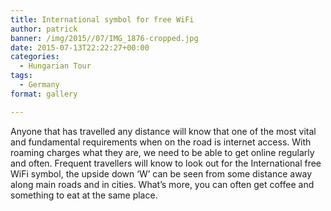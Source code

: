```yaml
---
title: International symbol for free WiFi
author: patrick
banner: /img/2015//07/IMG_1876-cropped.jpg
date: 2015-07-13T22:22:27+00:00
categories:
  - Hungarian Tour
tags:
  - Germany
format: gallery

---
```

Anyone that has travelled any distance will know that one of the most vital and fundamental requirements when on the road is internet access. With roaming charges what they are, we need to be able to get online regularly and often. Frequent travellers will know to look out for the International free WiFi symbol, the upside down ‘W’ can be seen from some distance away along main roads and in cities. What’s more, you can often get coffee and something to eat at the same place.